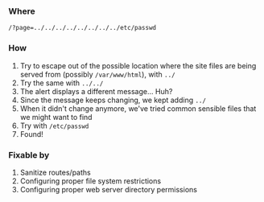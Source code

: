 ### Where  

`/?page=../../../../../../../../etc/passwd`

### How  

1. Try to escape out of the possible location where the site files are being served from (possibly `/var/www/html`), with `../`
2. Try the same with `../../`
3. The alert displays a different message... Huh?
4. Since the message keeps changing, we kept adding `../`
5. When it didn't change anymore, we've tried common sensible files that we might want to find
6. Try with `/etc/passwd`
7. Found!

### Fixable by  

1. Sanitize routes/paths
2. Configuring proper file system restrictions
3. Configuring proper web server directory permissions
